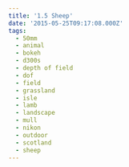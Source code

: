 ```yaml
---
title: '1.5 Sheep'
date: '2015-05-25T09:17:08.000Z'
tags:
  - 50mm
  - animal
  - bokeh
  - d300s
  - depth of field
  - dof
  - field
  - grassland
  - isle
  - lamb
  - landscape
  - mull
  - nikon
  - outdoor
  - scotland
  - sheep
---
```

